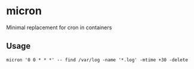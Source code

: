 # micron

Minimal replacement for cron in containers

## Usage

```
micron '0 0 * * *' -- find /var/log -name '*.log' -mtime +30 -delete
```
